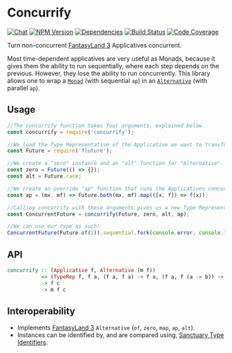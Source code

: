 # Concurrify

[![Chat](https://badges.gitter.im/fluture-js/concurrify.svg)](https://gitter.im/fluture-js/fluture)
[![NPM Version](https://badge.fury.io/js/concurrify.svg)](https://www.npmjs.com/package/concurrify)
[![Dependencies](https://david-dm.org/fluture-js/concurrify.svg)](https://david-dm.org/fluture-js/concurrify)
[![Build Status](https://travis-ci.org/fluture-js/concurrify.svg?branch=master)](https://travis-ci.org/fluture-js/concurrify)
[![Code Coverage](https://codecov.io/gh/fluture-js/concurrify/branch/master/graph/badge.svg)](https://codecov.io/gh/fluture-js/concurrify)

Turn non-concurrent [FantasyLand 3][FL3] Applicatives concurrent.

Most time-dependent applicatives are very useful as Monads, because it gives
them the ability to run sequentially, where each step depends on the previous.
However, they lose the ability to run concurrently. This library allows one to
wrap a [`Monad`][FL:Monad] (with sequential `ap`) in an
[`Alternative`][FL:Alternative] (with parallel `ap`).

## Usage

```js
//The concurrify function takes four arguments, explained below.
const concurrify = require('concurrify');

//We load the Type Representative of the Applicative we want to transform.
const Future = require('fluture');

//We create a "zero" instance and an "alt" function for "Alternative".
const zero = Future(() => {});
const alt = Future.race;

//We create an override "ap" function that runs the Applicatives concurrently.
const ap = (mx, mf) => Future.both(mx, mf).map(([x, f]) => f(x));

//Calling concurrify with these arguments gives us a new Type Representative.
const ConcurrentFuture = concurrify(Future, zero, alt, ap);

//We can use our type as such:
ConcurrentFuture(Future.of(1)).sequential.fork(console.error, console.log);
```

## API

```hs
concurrify :: (Applicative f, Alternative (m f))
           => (TypeRep f, f a, (f a, f a) -> f a, (f a, f (a -> b)) -> f b)
           -> f c
           -> m f c
```

## Interoperability

* Implements [FantasyLand 3][FL3] `Alternative` (`of`, `zero`, `map`, `ap`, `alt`).
* Instances can be identified by, and are compared using, [Sanctuary Type Identifiers][STI].

<!-- References -->

[FL3]: https://github.com/fantasyland/fantasy-land/
[FL:Monad]: https://github.com/fantasyland/fantasy-land/#monad
[FL:Alternative]: https://github.com/fantasyland/fantasy-land/#alternative

[STI]: https://github.com/sanctuary-js/sanctuary-type-identifiers
